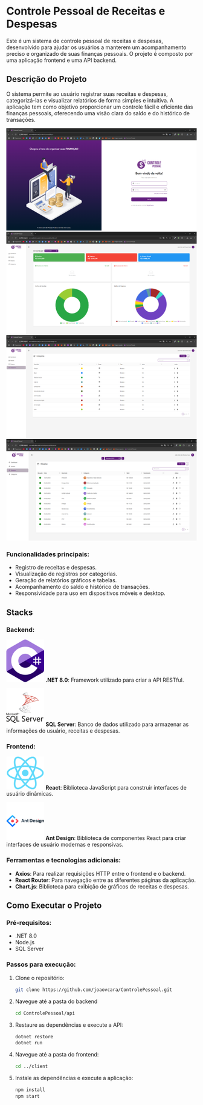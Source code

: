 # Controle Pessoal de Receitas e Despesas

Este é um sistema de controle pessoal de receitas e despesas, desenvolvido para ajudar os usuários a manterem um acompanhamento preciso e organizado de suas finanças pessoais. O projeto é composto por uma aplicação frontend e uma API backend.

## Descrição do Projeto

O sistema permite ao usuário registrar suas receitas e despesas, categorizá-las e visualizar relatórios de forma simples e intuitiva. A aplicação tem como objetivo proporcionar um controle fácil e eficiente das finanças pessoais, oferecendo uma visão clara do saldo e do histórico de transações.

<img alt="sistema" src="https://github.com/joaovcara/ControlePessoal/blob/main/image/project/web-login.png?raw=true" height="auto"/>
<img alt="sistema" src="https://github.com/joaovcara/ControlePessoal/blob/main/image/project/web-dashboard.png?raw=true" height="auto"/>
<img alt="sistema" src="https://github.com/joaovcara/ControlePessoal/blob/main/image/project/web-categoria.png?raw=true" height="auto"/>
<img alt="sistema" src="https://github.com/joaovcara/ControlePessoal/blob/main/image/project/web-despesa.png?raw=true" height="auto"/>

### Funcionalidades principais:
- Registro de receitas e despesas.
- Visualização de registros por categorias.
- Geração de relatórios gráficos e tabelas.
- Acompanhamento do saldo e histórico de transações.
- Responsividade para uso em dispositivos móveis e desktop.

## Stacks
### Backend:
<img alt="CSharp" src="https://github.com/joaovcara/ControlePessoal/blob/main/image/project/csharp.png?raw=true" height="auto" width="100px"/>  **.NET 8.0**: Framework utilizado para criar a API RESTful.

<img alt="sql" src="https://github.com/joaovcara/ControlePessoal/blob/main/image/project/sql.png?raw=true" height="auto" width="100px"/>  **SQL Server**: Banco de dados utilizado para armazenar as informações do usuário, receitas e despesas.

### Frontend:
<img alt="react" src="https://github.com/joaovcara/ControlePessoal/blob/main/image/project/react.png?raw=true" height="auto" width="100px"/>  **React**: Biblioteca JavaScript para construir interfaces de usuário dinâmicas.

<img alt="antd" src="https://github.com/joaovcara/ControlePessoal/blob/main/image/project/antd.png?raw=true" height="auto" width="100px"/>  **Ant Design**: Biblioteca de componentes React para criar interfaces de usuário modernas e responsivas.

### Ferramentas e tecnologias adicionais:
- **Axios**: Para realizar requisições HTTP entre o frontend e o backend.
- **React Router**: Para navegação entre as diferentes páginas da aplicação.
- **Chart.js**: Biblioteca para exibição de gráficos de receitas e despesas.

## Como Executar o Projeto

### Pré-requisitos:
- .NET 8.0
- Node.js
- SQL Server

### Passos para execução:
1. Clone o repositório:
   ```bash
   git clone https://github.com/joaovcara/ControlePessoal.git
2. Navegue até a pasta do backend
   ```bash
   cd ControlePessoal/api
3. Restaure as dependências e execute a API:
   ```bash
   dotnet restore
   dotnet run
4. Navegue até a pasta do frontend:
   ```bash
   cd ../client
5. Instale as dependências e execute a aplicação:
   ```bash
   npm install
   npm start


